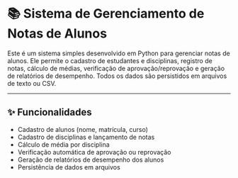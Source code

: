 # 📚 Sistema de Gerenciamento de Notas de Alunos

Este é um sistema simples desenvolvido em Python para gerenciar notas de alunos. Ele permite o cadastro de estudantes e disciplinas, registro de notas, cálculo de médias, verificação de aprovação/reprovação e geração de relatórios de desempenho. Todos os dados são persistidos em arquivos de texto ou CSV.

---

## ✨ Funcionalidades

* Cadastro de alunos (nome, matrícula, curso)
* Cadastro de disciplinas e lançamento de notas
* Cálculo de média por disciplina
* Verificação automática de aprovação ou reprovação
* Geração de relatórios de desempenho dos alunos
* Persistência de dados em arquivos
